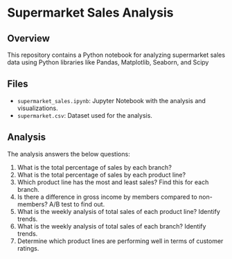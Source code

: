 # Supermarket Sales Analysis

## Overview

This repository contains a Python notebook for analyzing supermarket sales data using Python libraries like Pandas, Matplotlib, Seaborn, and Scipy

## Files

- `supermarket_sales.ipynb`: Jupyter Notebook with the analysis and visualizations.
- `supermarket.csv`: Dataset used for the analysis.

## Analysis

The analysis answers the below questions:

1. What is the total percentage of sales by each branch?
2. What is the total percentage of sales by each product line?
3. Which product line has the most and least sales? Find this for each branch.
4. Is there a difference in gross income by members compared to non-members? A/B test to find out.
5. What is the weekly analysis of total sales of each product line? Identify trends.
6. What is the weekly analysis of total sales of each branch? Identify trends.
7. Determine which product lines are performing well in terms of customer ratings.



